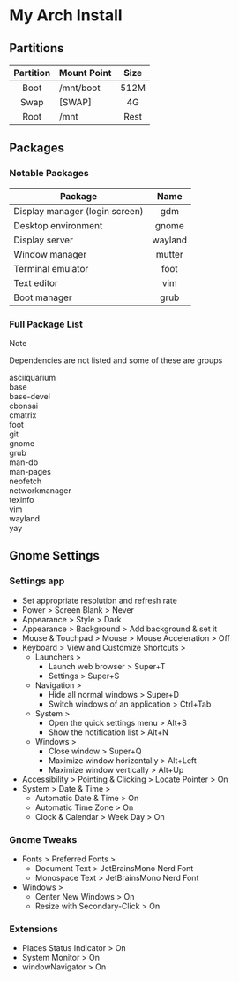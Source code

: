 # My Arch Install

## Partitions

| Partition | Mount Point | Size |
|:---------:|:------------|:----:|
|   Boot    |  /mnt/boot  | 512M |
|   Swap    |   [SWAP]    |  4G  |
|   Root    |    /mnt     | Rest |

## Packages

### Notable Packages

| Package                        | Name    |
|--------------------------------|:-------:|
| Display manager (login screen) | gdm     |
| Desktop environment            | gnome   |
| Display server                 | wayland |
| Window manager                 | mutter  |
| Terminal emulator              | foot    |
| Text editor                    | vim     |
| Boot manager                   | grub    |

### Full Package List

> [!NOTE]
> Dependencies are not listed and some of these are groups

asciiquarium \
base \
base-devel \
cbonsai \
cmatrix \
foot \
git \
gnome \
grub \
man-db \
man-pages \
neofetch \
networkmanager \
texinfo \
vim \
wayland \
yay

## Gnome Settings

### Settings app

- Set appropriate resolution and refresh rate
- Power > Screen Blank > Never
- Appearance > Style > Dark
- Appearance > Background > Add background & set it
- Mouse & Touchpad > Mouse > Mouse Acceleration > Off
- Keyboard > View and Customize Shortcuts >
    - Launchers >
        - Launch web browser > Super+T
        - Settings > Super+S
    - Navigation >
        - Hide all normal windows > Super+D
        - Switch windows of an application > Ctrl+Tab
    - System >
        - Open the quick settings menu > Alt+S
        - Show the notification list > Alt+N
    - Windows >
        - Close window > Super+Q
        - Maximize window horizontally > Alt+Left
        - Maximize window vertically > Alt+Up
- Accessibility > Pointing & Clicking > Locate Pointer > On
- System > Date & Time >
    - Automatic Date & Time > On
    - Automatic Time Zone > On
    - Clock & Calendar > Week Day > On

### Gnome Tweaks

- Fonts > Preferred Fonts >
    - Document Text > JetBrainsMono Nerd Font
    - Monospace Text > JetBrainsMono Nerd Font
- Windows >
    - Center New Windows > On
    - Resize with Secondary-Click > On

### Extensions

- Places Status Indicator > On
- System Monitor > On
- windowNavigator > On

